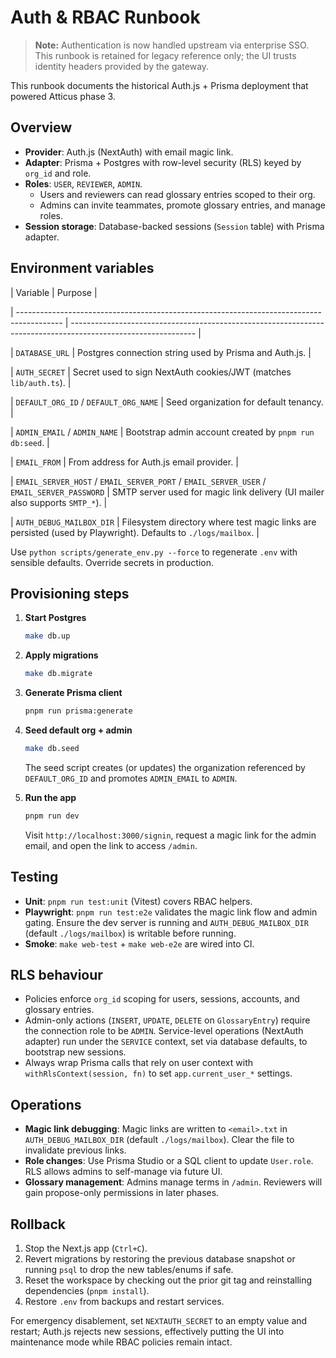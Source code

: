 # Auth & RBAC Runbook

> **Note:** Authentication is now handled upstream via enterprise SSO. This runbook is retained for legacy reference only; the UI trusts identity headers provided by the gateway.

This runbook documents the historical Auth.js + Prisma deployment that powered Atticus phase 3.

## Overview

- **Provider**: Auth.js (NextAuth) with email magic link.
- **Adapter**: Prisma + Postgres with row-level security (RLS) keyed by `org_id` and role.
- **Roles**: `USER`, `REVIEWER`, `ADMIN`.
  - Users and reviewers can read glossary entries scoped to their org.
  - Admins can invite teammates, promote glossary entries, and manage roles.
- **Session storage**: Database-backed sessions (`Session` table) with Prisma adapter.

## Environment variables

<!-- markdownlint-disable-next-line MD013 -->

| Variable | Purpose |

<!-- markdownlint-disable-next-line MD013 -->

<!-- markdownlint-disable-next-line MD013 -->

<!-- markdownlint-disable-next-line MD013 -->

| ----------------------------------------------------------------------------------------- | ------------------------------------------------------------------------------------------------------------- |

<!-- markdownlint-disable-next-line MD013 -->

| `DATABASE_URL` | Postgres connection string used by Prisma and Auth.js. |

<!-- markdownlint-disable-next-line MD013 -->

| `AUTH_SECRET` | Secret used to sign NextAuth cookies/JWT (matches `lib/auth.ts`). |

<!-- markdownlint-disable-next-line MD013 -->

| `DEFAULT_ORG_ID` / `DEFAULT_ORG_NAME` | Seed organization for default tenancy. |

<!-- markdownlint-disable-next-line MD013 -->

| `ADMIN_EMAIL` / `ADMIN_NAME` | Bootstrap admin account created by `pnpm run db:seed`. |

<!-- markdownlint-disable-next-line MD013 -->

| `EMAIL_FROM` | From address for Auth.js email provider. |

<!-- markdownlint-disable-next-line MD013 -->

| `EMAIL_SERVER_HOST` / `EMAIL_SERVER_PORT` / `EMAIL_SERVER_USER` / `EMAIL_SERVER_PASSWORD` | SMTP server used for magic link delivery (UI mailer also supports `SMTP_*`). |

<!-- markdownlint-disable-next-line MD013 -->

| `AUTH_DEBUG_MAILBOX_DIR` | Filesystem directory where test magic links are persisted (used by Playwright). Defaults to `./logs/mailbox`. |

Use `python scripts/generate_env.py --force` to regenerate `.env` with sensible defaults. Override secrets in production.

## Provisioning steps

1. **Start Postgres**

   ```bash
   make db.up
   ```

2. **Apply migrations**

   ```bash
   make db.migrate
   ```

3. **Generate Prisma client**

   ```bash
   pnpm run prisma:generate
   ```

4. **Seed default org + admin**

   ```bash
   make db.seed
   ```

   The seed script creates (or updates) the organization referenced by `DEFAULT_ORG_ID` and promotes `ADMIN_EMAIL` to `ADMIN`.
5. **Run the app**

   ```bash
   pnpm run dev
   ```

   Visit `http://localhost:3000/signin`, request a magic link for the admin email, and open the link to access `/admin`.

## Testing

- **Unit**: `pnpm run test:unit` (Vitest) covers RBAC helpers.
- **Playwright**: `pnpm run test:e2e` validates the magic link flow and admin gating. Ensure the dev server is running and `AUTH_DEBUG_MAILBOX_DIR` (default `./logs/mailbox`) is writable before running.
- **Smoke**: `make web-test` + `make web-e2e` are wired into CI.

## RLS behaviour

- Policies enforce `org_id` scoping for users, sessions, accounts, and glossary entries.
- Admin-only actions (`INSERT`, `UPDATE`, `DELETE` on `GlossaryEntry`) require the connection role to be `ADMIN`. Service-level operations (NextAuth adapter) run under the `SERVICE` context, set via database defaults, to bootstrap new sessions.
- Always wrap Prisma calls that rely on user context with `withRlsContext(session, fn)` to set `app.current_user_*` settings.

## Operations

- **Magic link debugging**: Magic links are written to `<email>.txt` in `AUTH_DEBUG_MAILBOX_DIR` (default `./logs/mailbox`). Clear the file to invalidate previous links.
- **Role changes**: Use Prisma Studio or a SQL client to update `User.role`. RLS allows admins to self-manage via future UI.
- **Glossary management**: Admins manage terms in `/admin`. Reviewers will gain propose-only permissions in later phases.

## Rollback

1. Stop the Next.js app (`Ctrl+C`).
2. Revert migrations by restoring the previous database snapshot or running `psql` to drop the new tables/enums if safe.
3. Reset the workspace by checking out the prior git tag and reinstalling dependencies (`pnpm install`).
4. Restore `.env` from backups and restart services.

For emergency disablement, set `NEXTAUTH_SECRET` to an empty value and restart; Auth.js rejects new sessions, effectively putting the UI into maintenance mode while RBAC policies remain intact.
